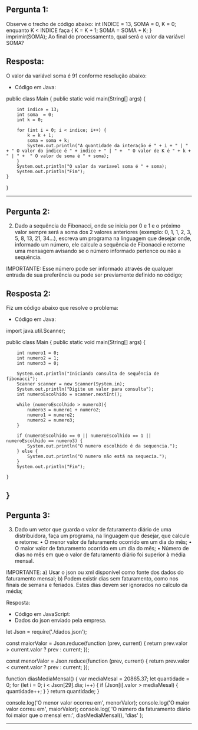 ## Pergunta 1:
Observe o trecho de código abaixo:
int INDICE = 13, SOMA = 0, K = 0;
enquanto K < INDICE faça
{
K = K + 1;
SOMA = SOMA + K;
}
imprimir(SOMA);
Ao final do processamento, qual será o valor da variável SOMA?


## Resposta:

O valor da variável soma é 91 conforme resolução abaixo:

* Código em Java:

public class Main {
    public static void main(String[] args) {

        int indice = 13;
        int soma  = 0;
        int k = 0;

        for (int i = 0; i < indice; i++) {
            k = k + 1;
            soma = soma + k;
            System.out.println("A quantidade da interação é " + i + " | " + " O valor do indice é " + indice + " | " +  " O valor de K é " + k +  " | " +  " O valor de soma é " + soma);
        }
        System.out.println("O valor da variavel soma é " + soma);
        System.out.println("Fim");
    }

}

-----------------------------------------------------------------------------------------------------------------------------------------------------------------------
## Pergunta 2: 

2) Dado a sequência de Fibonacci, onde se inicia por 0 e 1 e o próximo valor sempre será a soma dos 2 valores anteriores (exemplo: 0, 1, 1, 2, 3, 5, 8, 13, 21, 34...), escreva um programa na linguagem que desejar onde, informado um número, ele calcule a sequência de Fibonacci e retorne uma mensagem avisando se o número informado pertence ou não a sequência.

IMPORTANTE:
Esse número pode ser informado através de qualquer entrada de sua preferência ou pode ser previamente definido no código;


## Resposta 2:

Fiz um código abaixo que resolve o problema:

* Código em Java:

import java.util.Scanner;

public class Main {
    public static void main(String[] args) {

        int numero1 = 0;
        int numero2 = 1;
        int numero3 = 0;

        System.out.println("Iniciando consulta de sequência de fibonacci");
        Scanner scanner = new Scanner(System.in);
        System.out.println("Digite um valor para consulta");
        int numeroEscolhido = scanner.nextInt();

        while (numeroEscolhido > numero3){
            numero3 = numero1 + numero2;
            numero1 = numero2;
            numero2 = numero3;
        }

        if (numeroEscolhido == 0 || numeroEscolhido == 1 || numeroEscolhido == numero3) {
            System.out.println("O numero escolhido é da sequencia.");
        } else {
            System.out.println("O numero não está na sequecia.");
        }
        System.out.println("Fim");

    }

}
-----------------------------------------------------------------------------------------------------------------------------------------------------------------------
## Pergunta 3:
3) Dado um vetor que guarda o valor de faturamento diário de uma distribuidora, faça um programa, na linguagem que desejar, que calcule e retorne:
• O menor valor de faturamento ocorrido em um dia do mês;
• O maior valor de faturamento ocorrido em um dia do mês;
• Número de dias no mês em que o valor de faturamento diário foi superior à média mensal.

IMPORTANTE:
a) Usar o json ou xml disponível como fonte dos dados do faturamento mensal;
b) Podem existir dias sem faturamento, como nos finais de semana e feriados. Estes dias devem ser ignorados no cálculo da média;


Resposta:

* Código em JavaScript:
* Dados do json enviado pela empresa.

let Json = require('./dados.json');

const maiorValor = Json.reduce(function (prev, current) {
    return prev.valor > current.valor ? prev : current;
});


const menorValor = Json.reduce(function (prev, current) {
    return prev.valor < current.valor ? prev : current;
});


function diasMediaMensal() {
    var mediaMesal = 20865.37;
    let quantidade = 0;
    for (let i = 0; i < Json[29].dia; i++) {
        if (Json[i].valor > mediaMesal) {
            quantidade++;
        }
    }
    return quantidade;
}

console.log('O menor valor ocorreu em', menorValor);
console.log('O maior valor correu em', maiorValor);
console.log(
    'O número da faturamento diário foi maior que o mensal em:',
    diasMediaMensal(),
    'dias'
);

-----------------------------------------------------------------------------------------------------------------------------------------------------------------------

